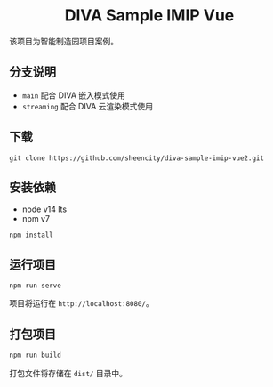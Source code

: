 <h1 align="center">DIVA Sample IMIP Vue</h1>

该项目为智能制造园项目案例。

## 分支说明

- `main` 配合 DIVA 嵌入模式使用
- `streaming` 配合 DIVA 云渲染模式使用

## 下载

```shell
git clone https://github.com/sheencity/diva-sample-imip-vue2.git
```

## 安装依赖

- node v14 lts
- npm v7

```shell
npm install
```

## 运行项目

```shell
npm run serve
```

项目将运行在 `http://localhost:8080/`。

## 打包项目

```javascript
npm run build
```

打包文件将存储在 `dist/` 目录中。
